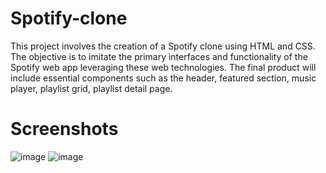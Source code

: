 # Spotify-clone
This project involves the creation of a Spotify clone using HTML and CSS. The objective is to imitate the primary interfaces and functionality of the Spotify web app leveraging these web technologies. The final product will include essential components such as the header, featured section, music player, playlist grid, playlist detail page.

# Screenshots
![image](https://github.com/VaibhavMali001/spotify-clone/assets/139566561/e4b2cc10-7441-4022-980a-5ba6930e3036)
![image](https://github.com/VaibhavMali001/spotify-clone/assets/139566561/1eda4a00-1bd1-4384-9a1b-3c1037eb70cc)

